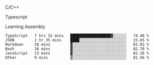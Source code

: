 <p>C/C++</p>
<p> Typescript</p>
<p>Learning Assembly</p>

<!--START_SECTION:waka-->

```text
TypeScript   7 hrs 32 mins   ██████████████████▓░░░░░░   74.48 %
JSON         1 hr 35 mins    ████░░░░░░░░░░░░░░░░░░░░░   15.65 %
Markdown     18 mins         ▓░░░░░░░░░░░░░░░░░░░░░░░░   03.02 %
Bash         16 mins         ▓░░░░░░░░░░░░░░░░░░░░░░░░   02.70 %
JavaScript   13 mins         ▓░░░░░░░░░░░░░░░░░░░░░░░░   02.28 %
Other        9 mins          ▒░░░░░░░░░░░░░░░░░░░░░░░░   01.56 %
```

<!--END_SECTION:waka-->
